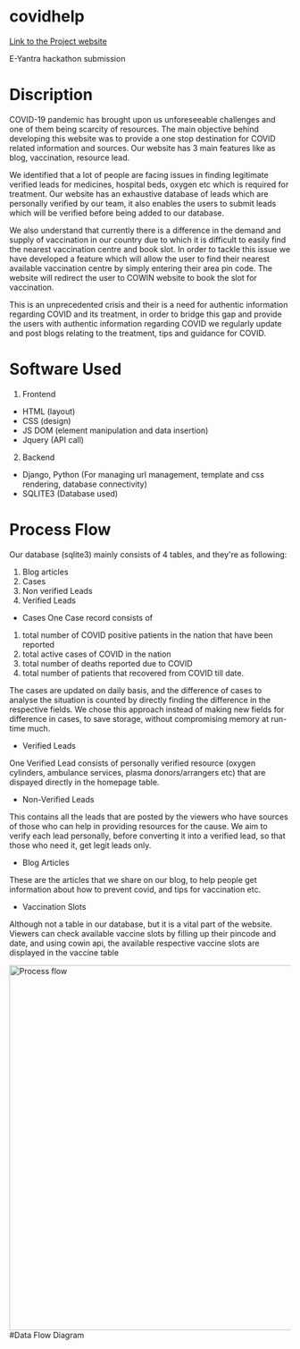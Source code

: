 # covidhelp
[Link to the Project website](https://covidhelp.pythonanywhere.com "CovidHelp")

E-Yantra hackathon submission
# Discription
COVID-19 pandemic has brought upon us unforeseeable challenges and one of them being  scarcity of resources. The main objective behind developing this website was to provide a one stop destination for COVID related information and sources. Our website has 3 main features like as blog, vaccination, resource lead. 

We identified that a lot of people are facing issues in finding legitimate verified leads for medicines, hospital beds, oxygen etc which is required for treatment. Our website has an exhaustive database of leads which are personally verified by our team, it also enables the users to submit leads which will be verified before being added to our database. 

We also understand that currently there is a difference in the demand and supply of vaccination in our country due to which it is difficult to easily find the nearest vaccination centre and book slot. In order to tackle this issue we have developed a feature which will allow the user to find their nearest available vaccination centre by simply entering their area pin code. The website will redirect the user to COWIN website to book the slot for vaccination. 

This is an unprecedented crisis and their is a need for authentic information regarding COVID and its treatment, in order to bridge this gap and provide the users with authentic information regarding COVID we regularly update and post blogs relating to the treatment, tips and guidance for COVID. 

# Software Used

1. Frontend
- HTML (layout)
- CSS (design)
- JS DOM (element manipulation and data insertion)
- Jquery (API call)

2. Backend
- Django, Python (For managing url management, template and css rendering, database connectivity)
- SQLITE3 (Database used)

# Process Flow
Our database (sqlite3) mainly consists of 4 tables, and they're as following:
1. Blog articles
2. Cases
3. Non verified Leads
4. Verified Leads

- Cases
One Case record consists of 
1. total number of COVID positive patients in the nation that have been reported
2. total active cases of COVID in the nation
3. total number of deaths reported due to COVID
4. total number of patients that recovered from COVID
till date.

The cases are updated on daily basis, and the difference of cases to analyse the situation is counted by directly finding the difference in the respective fields.
We chose this approach instead of making new fields for difference in cases, to save storage, without compromising memory at run-time much.

- Verified Leads

One Verified Lead consists of personally verified resource (oxygen cylinders, ambulance services, plasma donors/arrangers etc) that are dispayed directly in the homepage table.

- Non-Verified Leads

This contains all the leads that are posted by the viewers who have sources of those who can help in providing resources for the cause.
We aim to verify each lead personally, before converting it into a verified lead, so that those who need it, get legit leads only.

- Blog Articles

These are the articles that we share on our blog, to help people get information about how to prevent covid, and tips for vaccination etc.

- Vaccination Slots

Although not a table in our database, but it is a vital part of the website.
Viewers can check available vaccine slots by filling up their pincode and date, and using cowin api, the available respective vaccine slots are displayed in the vaccine table

<img width="653" alt="Process flow" src="https://user-images.githubusercontent.com/77304656/119273138-19f27a80-bc27-11eb-8a58-9099bc2308b5.png">
#Data Flow Diagram

